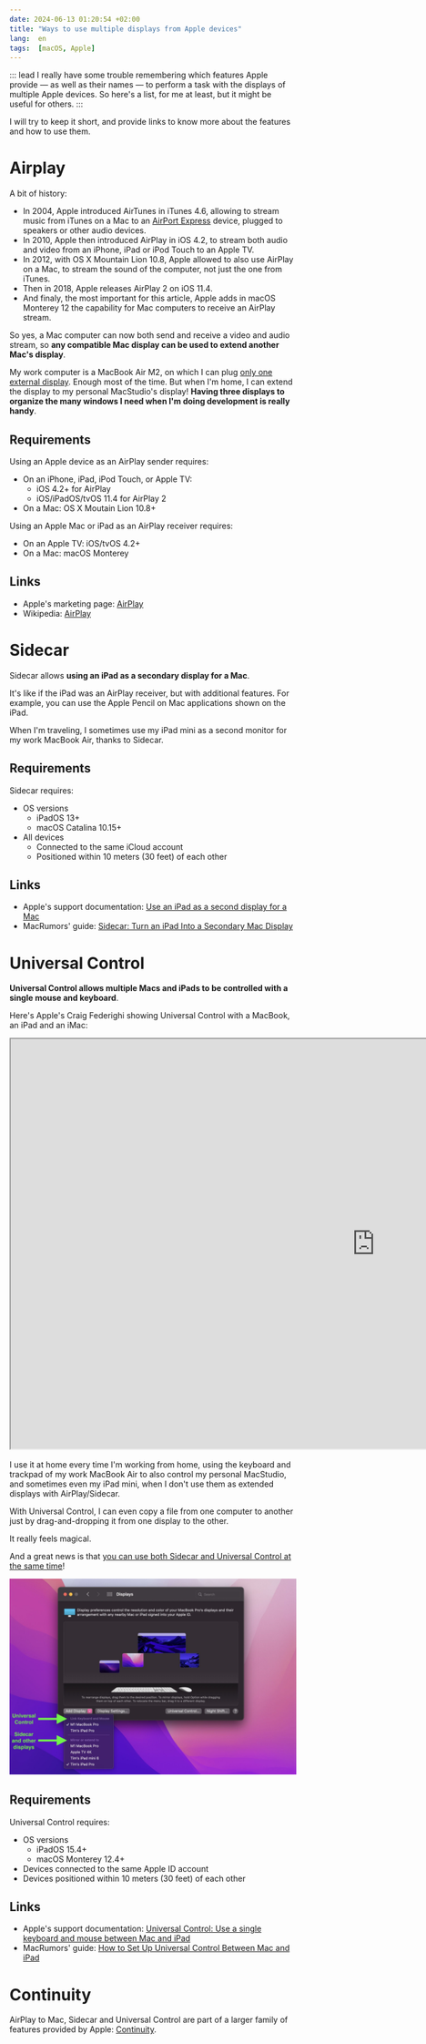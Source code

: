 ```yaml
---
date: 2024-06-13 01:20:54 +02:00
title: "Ways to use multiple displays from Apple devices"
lang:  en
tags:  [macOS, Apple]
---
```


::: lead
I really have some trouble remembering which features Apple provide — as well as their names — to perform a task with the displays of multiple Apple devices. So here's a list, for me at least, but it might be useful for others.
:::

I will try to keep it short, and provide links to know more about the features and how to use them.

# Airplay

A bit of history:
- In 2004, Apple introduced AirTunes in iTunes 4.6, allowing to stream music from iTunes on a Mac to an [AirPort Express](https://en.wikipedia.org/wiki/AirPort_Express) device, plugged to speakers or other audio devices.
- In 2010, Apple then introduced AirPlay in iOS 4.2, to stream both audio and video from an iPhone, iPad or iPod Touch to an Apple TV.
- In 2012, with OS X Mountain Lion 10.8, Apple allowed to also use AirPlay on a Mac, to stream the sound of the computer, not just the one from iTunes.
- Then in 2018, Apple releases AirPlay 2 on iOS 11.4.
- And finaly, the most important for this article, Apple adds in macOS Monterey 12 the capability for Mac computers to receive an AirPlay stream.

So yes, a Mac computer can now both send and receive a video and audio stream, so **any compatible Mac display can be used to extend another Mac's display**.

My work computer is a MacBook Air M2, on which I can plug [only one external display](https://support.apple.com/guide/macbook-air/use-an-external-display-apd8cdd74f57/mac). Enough most of the time. But when I'm home, I can extend the display to my personal MacStudio's display! **Having three displays to organize the many windows I need when I'm doing development is really handy**.

## Requirements

Using an Apple device as an AirPlay sender requires:
- On an iPhone, iPad, iPod Touch, or Apple TV:
  - iOS 4.2+ for AirPlay
  - iOS/iPadOS/tvOS 11.4 for AirPlay 2
- On a Mac: OS X Moutain Lion 10.8+

Using an Apple Mac or iPad as an AirPlay receiver requires:
- On an Apple TV: iOS/tvOS 4.2+
- On a Mac: macOS Monterey

## Links

- Apple's marketing page: [AirPlay](https://www.apple.com/airplay/)
- Wikipedia: [AirPlay](https://en.wikipedia.org/wiki/AirPlay)

# Sidecar

Sidecar allows **using an iPad as a secondary display for a Mac**.

It's like if the iPad was an AirPlay receiver, but with additional features. For example, you can use the Apple Pencil on Mac applications shown on the iPad.

When I'm traveling, I sometimes use my iPad mini as a second monitor for my work MacBook Air, thanks to Sidecar.

## Requirements

Sidecar requires:
- OS versions
  - iPadOS 13+
  - macOS Catalina 10.15+
- All devices
  - Connected to the same iCloud account
  - Positioned within 10 meters (30 feet) of each other

## Links

- Apple's support documentation: [Use an iPad as a second display for a Mac](https://support.apple.com/en-us/102597)
- MacRumors' guide: [Sidecar: Turn an iPad Into a Secondary Mac Display](https://www.macrumors.com/guide/sidecar/)

# Universal Control

**Universal Control allows multiple Macs and iPads to be controlled with a single mouse and keyboard**.

Here's Apple's Craig Federighi showing Universal Control with a MacBook, an iPad and an iMac:

<iframe src="https://share.newsroom.apple/newsroom/embed/videos/?embedvideoid=16c6216cd7013aa33917b5a16d78839a" width="1280" height="720" title="Universal Control Demo Video" allowfullscreen></iframe>

I use it at home every time I'm working from home, using the keyboard and trackpad of my work MacBook Air to also control my personal MacStudio, and sometimes even my iPad mini, when I don't use them as extended displays with AirPlay/Sidecar.

With Universal Control, I can even copy a file from one computer to another just by drag-and-dropping it from one display to the other.

It really feels magical.

And a great news is that [you can use both Sidecar and Universal Control at the same time](https://www.macrumors.com/2022/03/15/universal-control-sidecar-work-same-time-macos/)!

![Screenshot of macOS displays preferences, with external devices connected with either Universal Control or Sidecar](macrumors-universal-control-sidecar.jpg "Image from the linked article on MacRumors")

## Requirements

Universal Control requires:
- OS versions
  - iPadOS 15.4+
  - macOS Monterey 12.4+
- Devices connected to the same Apple ID account
- Devices positioned within 10 meters (30 feet) of each other

## Links

- Apple's support documentation: [Universal Control: Use a single keyboard and mouse between Mac and iPad](https://support.apple.com/en-us/102459)
- MacRumors' guide: [How to Set Up Universal Control Between Mac and iPad](https://www.macrumors.com/how-to/set-up-universal-control-mac-ipad/)

# Continuity

AirPlay to Mac, Sidecar and Universal Control are part of a larger family of features provided by Apple: [Continuity](https://www.apple.com/macos/continuity/).
